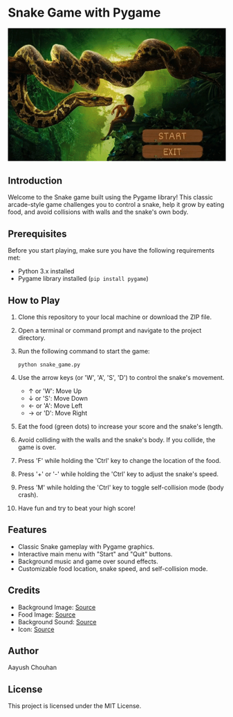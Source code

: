 # Snake Game with Pygame

![Gameplay](https://github.com/aayushchouhan24/Snake-Game/blob/master/assets/images/gameplay.gif?raw=true)

## Introduction

Welcome to the Snake game built using the Pygame library! This classic arcade-style game challenges you to control a snake, help it grow by eating food, and avoid collisions with walls and the snake's own body.

## Prerequisites

Before you start playing, make sure you have the following requirements met:

- Python 3.x installed
- Pygame library installed (`pip install pygame`)

## How to Play

1. Clone this repository to your local machine or download the ZIP file.

2. Open a terminal or command prompt and navigate to the project directory.

3. Run the following command to start the game:

   ```
   python snake_game.py
   ```

4. Use the arrow keys (or 'W', 'A', 'S', 'D') to control the snake's movement.
   - ↑ or 'W': Move Up
   - ↓ or 'S': Move Down
   - ← or 'A': Move Left
   - → or 'D': Move Right

5. Eat the food (green dots) to increase your score and the snake's length.

6. Avoid colliding with the walls and the snake's body. If you collide, the game is over.

7. Press 'F' while holding the 'Ctrl' key to change the location of the food.

8. Press '+' or '-' while holding the 'Ctrl' key to adjust the snake's speed.

9. Press 'M' while holding the 'Ctrl' key to toggle self-collision mode (body crash).

10. Have fun and try to beat your high score!

## Features

- Classic Snake gameplay with Pygame graphics.
- Interactive main menu with "Start" and "Quit" buttons.
- Background music and game over sound effects.
- Customizable food location, snake speed, and self-collision mode.

## Credits

- Background Image: [Source](https://www.wallpaperflare.com/2016-the-jungle-book-boy-and-snake-wallpaper-mznwu)
- Food Image: [Source](https://icons8.com/icon/5J0YM2MKuxZO/apple)
- Background Sound: [Source](https://zigtone.com/sound-effects/harry-potter-theme-ringtone/)
- Icon: [Source](https://www.pinclipart.com/maxpin/iTJJimh/)

## Author

Aayush Chouhan

## License

This project is licensed under the MIT License.
